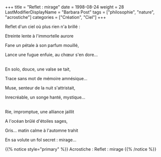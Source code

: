 +++
title = "Reflet : mirage"
date = 1998-08-24
weight = 28
LastModifierDisplayName = "Barbara Post"
tags = ["philosophie", "nature", "acrostiche"]
categories = ["Création", "Ciel"]
+++

Reflet d'un ciel où plus rien n'a brillé :

Etreinte lente à l'immortelle aurore

Fane un pétale à son parfum mouillé,

Lance une fugue enfuie, au chœur s'en dore...

 \
En solo, douce, une valse se tait,

Trace sans mot de mémoire amnésique...

Muse, senteur de la nuit s'attristait,

Inrecréable, un songe hanté, mystique...

 \
Rie, impromptue, une alliance jaillit

A l'océan brûlé d'étoiles sages,

Gris... matin calme à l'automne trahit

En sa volute un fol secret : mirage...

{{% notice style="primary" %}}
Acrostiche : Reflet : mirage
{{% /notice %}}
